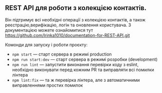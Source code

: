 ## REST API для роботи з колекцією контактів.

Він підтримує всі необхідні операції з колекцією контактів, а також
реєстрацію,верифікацію, логін та оновлення користувача. З документацією можете
ознайомитися тут https://github.com/Irinka1010/documentation-for-REST-API.git

Комонди для запуску і роботи проєкту:

- `npm start` &mdash; старт сервера в режимі production
- `npm run start:dev` &mdash; старт сервера в режимі розробки (development)
- `npm run lint` &mdash; запустити виконання перевірки коду з eslint, необхідно
  виконувати перед кожним PR та виправляти всі помилки лінтера
- `npm lint:fix` &mdash; та ж перевірка лінтера, але з автоматичними
  виправленнями простих помилок
